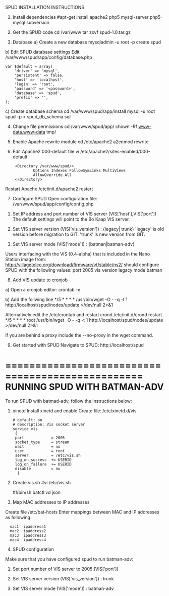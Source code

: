 SPUD INSTALLATION INSTRUCTIONS

1) Install dependencies
#apt-get install apache2 php5 mysql-server php5-mysql subversion

2) Get the SPUD code
cd /var/www
tar zxvf spud-1.0.tar.gz

3) Database
a) Create a new database
mysqladmin -u root -p create spud

b) Edit SPUD database settings
Edit /var/www/spud/app/config/database.php

	var $default = array(
		'driver' => 'mysql',
		'persistent' => false,
		'host' => 'localhost',
		'login' => 'root',
		'password' => '<password>',
		'database' => 'spud',
		'prefix' => '',
	);

c) Create database schema
cd /var/www/spud/app/install
mysql -u root spud -p < spud_db_schema.sql

4) Change file permissions
cd  /var/www/spud/app/
chown -Rf www-data.www-data tmp/


5) Enable Apache rewrite module
cd /etc/apache2
a2enmod rewrite


6) Edit Apache2 000-default file
vi /etc/apache2/sites-enabled/000-default 

        <Directory /var/www/spud/>
                Options Indexes FollowSymLinks MultiViews
                AllowOverride All
        </Directory>

Restart Apache
/etc/init.d/apache2 restart


7) Configure SPUD
Open configuration file: /var/www/spud/app/config/config.php
 
  1. Set IP address and port number of VIS server (VIS['host'],VIS['port'])
  The default settings will point to the Bo Kaap VIS server.

  2. Set VIS server version (VIS['vis_version']) : {legacy| trunk} 
     'legacy' is old version before migration to GIT.
     'trunk' is new version from GIT.

  3. Set VIS server mode (VIS['mode']) : {batman|batman-adv}

Users interfacing with the VIS (0.4-alpha) that is included in the 
Nano Station image from:
http://villagetelco.org/download/firmware/vt/stable/ns2/
should configure SPUD with the following values:
	port 2005
	vis_version legacy
	mode batman 

 
8) Add VIS update to cronjob

a) Open a cronjob editor:
crontab -e

b) Add the follwing line
*/5 * * * * /usr/bin/wget -O - -q -t 1 http://localhost/spud/nodes/update  >/dev/null 2>&1

Alternatively edit the /etc/crontab and restart crond /etc/init.d/crond restart
*/5 * * * * root /usr/bin/wget -O - -q -t 1 http://localhost/spud/nodes/update  >/dev/null 2>&1

If you are behind a proxy include the --no-proxy in the wget command.

9) Get started with SPUD
Navigate to SPUD: http://localhost/spud</div>


=================================================
RUNNING SPUD WITH BATMAN-ADV
=================================================

To run SPUD with batmad-adv, follow the instructions below:


1. xinetd
Install xinetd and enable 
Create file:  /etc/xinetd.d/vis

       # default: on
       # description: Vis socket server
       service vis
        {
		port            = 2005
   		socket_type     = stream
   		wait            = no
   		user            = root
   		server          = /etc/vis.sh
   		log_on_success  += USERID
   		log_on_failure  += USERID
   		disable         = no
         }

2. Create vis.sh
#vi /etc/vis.sh

    #!/bin/sh
    batctl vd json



3. Map MAC addresses to IP addresses

Create file /etc/bat-hosts
Enter mappings between MAC and IP addresses as following:

      mac1  ipaddress1
      mac2  ipaddress2
      mac3  ipaddress3
      mac4  ipaddress4


4. SPUD configuration

Make sure that you have configured spud to run batman-adv:

  1. Set port number of VIS server to 2005  (VIS['port'])

  2. Set VIS server version (VIS['vis_version']) : trunk

  3. Set VIS server mode (VIS['mode']) : batman-adv

